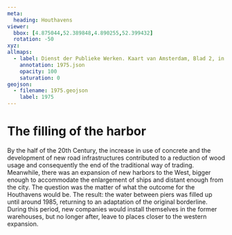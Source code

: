 ```yaml
---
meta:
  heading: Houthavens
viewer:
  bbox: [4.875044,52.389848,4.890255,52.399432]
  rotation: -50
xyz:
allmaps:
  - label: Dienst der Publieke Werken. Kaart van Amsterdam, Blad 2, in 1974-1975. Scale 1:10000. Stadsarchief Amsterdam.
    annotation: 1975.json
    opacity: 100
    saturation: 0
geojson:
  - filename: 1975.geojson
    label: 1975
---
```

# The filling of the harbor
By the half of the 20th Century, the increase in use of concrete and the development of new road infrastructures contributed to a reduction of wood usage and consequently the end of the traditional way of trading. Meanwhile, there was an expansion of new harbors to the West, bigger enough to accommodate the enlargement of ships and distant enough from the city. The question was the matter of what the outcome for the Houthavens would be. The result:  the water between piers was filled up until around 1985, returning to an adaptation of the original borderline. During this period, new companies would install themselves in the former warehouses, but no longer after, leave to places closer to the western expansion.
